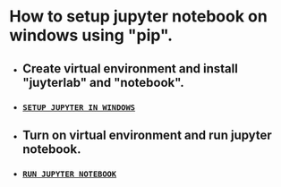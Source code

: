 # How to setup jupyter notebook on windows using "pip".
* ## Create virtual environment and install "juyterlab" and "notebook".
* ### [`SETUP JUPYTER IN WINDOWS`](https://github.com/KeshavAbhishek/jupyterNotebook/blob/master/setupJupyterWindows.bat)
* ## Turn on virtual environment and run jupyter notebook.
* ### [`RUN JUPYTER NOTEBOOK`](https://github.com/KeshavAbhishek/jupyterNotebook/blob/master/runJupyter.bat)
